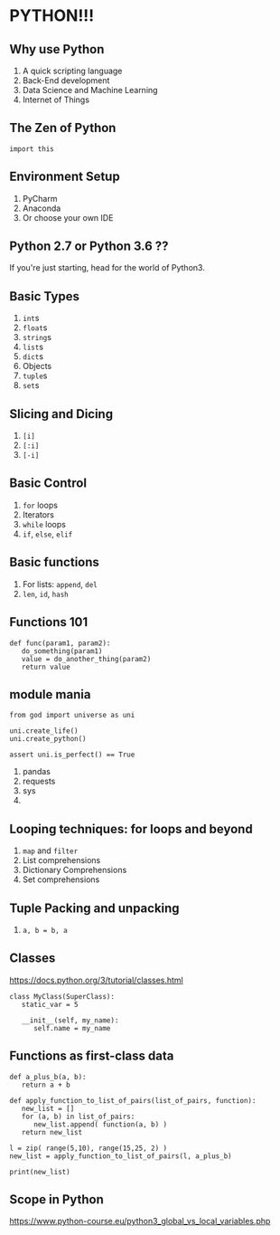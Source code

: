 # PYTHON!!!

## Why use Python
1. A quick scripting language
2. Back-End development
3. Data Science and Machine Learning
4. Internet of Things

## The Zen of Python
``` import this ```

## Environment Setup
1. PyCharm
2. Anaconda
3. Or choose your own IDE 

## Python 2.7 or Python 3.6 ??
If you're just starting, head for the world of Python3.

## Basic Types
1. `int`s
2. `float`s
3. `string`s
4. `list`s
5. `dict`s
6. Objects
7. `tuple`s
8. `set`s

## Slicing and Dicing
1. `[i]`
2. `[:i]`
3. `[-i]`

## Basic Control
1. `for` loops
2. Iterators
3. `while` loops
4. `if`, `else`, `elif`

## Basic functions
1. For lists: `append`, `del`
2. `len`, `id`, `hash`

## Functions 101
```
def func(param1, param2):
   do_something(param1)
   value = do_another_thing(param2)
   return value
```

## module mania
```
from god import universe as uni

uni.create_life()
uni.create_python()

assert uni.is_perfect() == True
```

1. pandas
2. requests
3. sys
4. 

## Looping techniques: for loops and beyond
1. `map` and `filter`
2. List comprehensions
3. Dictionary Comprehensions
4. Set comprehensions

## Tuple Packing and unpacking
1. `a, b = b, a`

## Classes
https://docs.python.org/3/tutorial/classes.html
```
class MyClass(SuperClass):
   static_var = 5

   __init__(self, my_name):
      self.name = my_name
```

## Functions as first-class data
```
def a_plus_b(a, b):
   return a + b

def apply_function_to_list_of_pairs(list_of_pairs, function):
   new_list = []
   for (a, b) in list_of_pairs:
      new_list.append( function(a, b) ) 
   return new_list

l = zip( range(5,10), range(15,25, 2) )
new_list = apply_function_to_list_of_pairs(l, a_plus_b)

print(new_list)
```
   
## Scope in Python
https://www.python-course.eu/python3_global_vs_local_variables.php

